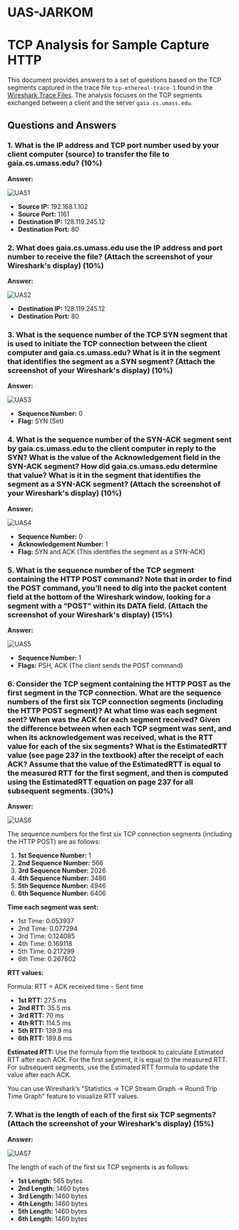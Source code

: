# UAS-JARKOM

# TCP Analysis for Sample Capture HTTP

This document provides answers to a set of questions based on the TCP segments captured in the trace file `tcp-ethereal-trace-1` found in the [Wireshark Trace Files](http://gaia.cs.umass.edu/wireshark-labs/wireshark-traces.zip). The analysis focuses on the TCP segments exchanged between a client and the server `gaia.cs.umass.edu`.

## Questions and Answers

### 1. What is the IP address and TCP port number used by your client computer (source) to transfer the file to gaia.cs.umass.edu? (10%)

**Answer:**

![UAS1](https://github.com/Harrydhe/UAS-S2/blob/main/assets/uas1.jpg)


- **Source IP:** 192.168.1.102
- **Source Port:** 1161
- **Destination IP:** 128.119.245.12
- **Destination Port:** 80

### 2. What does gaia.cs.umass.edu use the IP address and port number to receive the file? (Attach the screenshot of your Wireshark's display) (10%)

**Answer:**

![UAS2](https://github.com/Harrydhe/UAS-S2/blob/main/assets/uas%202.jpg)


- **Destination IP:** 128.119.245.12
- **Destination Port:** 80

### 3. What is the sequence number of the TCP SYN segment that is used to initiate the TCP connection between the client computer and gaia.cs.umass.edu? What is it in the segment that identifies the segment as a SYN segment? (Attach the screenshot of your Wireshark's display) (10%)

**Answer:**

![UAS3](https://github.com/Harrydhe/UAS-S2/blob/main/assets/uas%203.jpg)


- **Sequence Number:** 0
- **Flag:** SYN (Set)

### 4. What is the sequence number of the SYN-ACK segment sent by gaia.cs.umass.edu to the client computer in reply to the SYN? What is the value of the Acknowledgement field in the SYN-ACK segment? How did gaia.cs.umass.edu determine that value? What is it in the segment that identifies the segment as a SYN-ACK segment? (Attach the screenshot of your Wireshark's display) (10%)

**Answer:**

![UAS4](https://github.com/Harrydhe/UAS-S2/blob/main/assets/uas%204.jpg)


- **Sequence Number:** 0
- **Acknowledgement Number:** 1
- **Flag:** SYN and ACK (This identifies the segment as a SYN-ACK)

### 5. What is the sequence number of the TCP segment containing the HTTP POST command? Note that in order to find the POST command, you’ll need to dig into the packet content field at the bottom of the Wireshark window, looking for a segment with a “POST” within its DATA field. (Attach the screenshot of your Wireshark's display) (15%)

**Answer:**

![UAS5](https://github.com/Harrydhe/UAS-S2/blob/main/assets/uas%205.jpg)


- **Sequence Number:** 1
- **Flags:** PSH, ACK (The client sends the POST command)

### 6. Consider the TCP segment containing the HTTP POST as the first segment in the TCP connection. What are the sequence numbers of the first six TCP connection segments (including the HTTP POST segment)? At what time was each segment sent? When was the ACK for each segment received? Given the difference between when each TCP segment was sent, and when its acknowledgement was received, what is the RTT value for each of the six segments? What is the EstimatedRTT value (see page 237 in the textbook) after the receipt of each ACK? Assume that the value of the EstimatedRTT is equal to the measured RTT for the first segment, and then is computed using the EstimatedRTT equation on page 237 for all subsequent segments. (30%)

**Answer:**

![UAS6](https://github.com/Harrydhe/UAS-S2/blob/main/assets/uas6.jpg)


The sequence numbers for the first six TCP connection segments (including the HTTP POST) are as follows:

1. **1st Sequence Number:** 1
2. **2nd Sequence Number:** 566
3. **3rd Sequence Number:** 2026
4. **4th Sequence Number:** 3486
5. **5th Sequence Number:** 4946
6. **6th Sequence Number:** 6406

**Time each segment was sent:**
- 1st Time: 0.053937
- 2nd Time: 0.077294
- 3rd Time: 0.124085
- 4th Time: 0.169118
- 5th Time: 0.217299
- 6th Time: 0.267802

**RTT values:**

Formula: RTT = ACK received time - Sent time

- **1st RTT:** 27.5 ms
- **2nd RTT:** 35.5 ms
- **3rd RTT:** 70 ms
- **4th RTT:** 114.5 ms
- **5th RTT:** 139.9 ms
- **6th RTT:** 189.8 ms

**Estimated RTT:** Use the formula from the textbook to calculate Estimated RTT after each ACK. For the first segment, it is equal to the measured RTT. For subsequent segments, use the Estimated RTT formula to update the value after each ACK.

You can use Wireshark’s "Statistics -> TCP Stream Graph -> Round Trip Time Graph" feature to visualize RTT values.

### 7. What is the length of each of the first six TCP segments? (Attach the screenshot of your Wireshark's display) (15%)

**Answer:**

![UAS7](https://github.com/Harrydhe/UAS-S2/blob/main/assets/uas%207.jpg)


The length of each of the first six TCP segments is as follows:

- **1st Length:** 565 bytes
- **2nd Length:** 1460 bytes
- **3rd Length:** 1460 bytes
- **4th Length:** 1460 bytes
- **5th Length:** 1460 bytes
- **6th Length:** 1460 bytes


